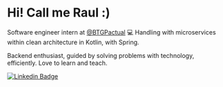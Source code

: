 # Hi! Call me Raul :)
Software engineer intern at [@BTGPactual](https://www.btgpactual.com/) 💻
Handling with microservices within clean architecture in Kotlin, with Spring.

Backend enthusiast, guided by solving problems with technology, efficiently.
Love to learn and teach.

[![Linkedin Badge](https://img.shields.io/badge/-LinkedIn-blue?style=flat-square&logo=Linkedin&logoColor=white&link=https://www.linkedin.com/in/raul-paes/)](https://www.linkedin.com/in/raul-paes/)
